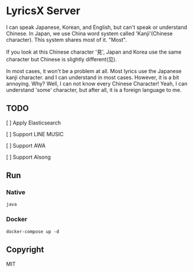 # LyricsX Server
I can speak Japanese, Korean, and English, but can't speak or understand Chinese. In Japan, we use China word system called 'Kanji'(Chinese character). This system shares most of it. "Most".

If you look at this Chinese character '見', Japan and Korea use the same character but Chinese is slightly different(见).

In most cases, it won't be a problem at all. Most lyrics use the Japanese kanji character. and I can understand in most cases. However, it is a bit annoying. Why? Well, I can not know every Chinese Character! Yeah, I can understand 'some' character, but after all, it is a foreign language to me.



## TODO

[ ] Apply Elasticsearch 

[ ] Support LINE MUSIC

[ ] Support AWA

[ ] Support Alsong



## Run

### Native

```
java
```



### Docker

```
docker-compose up -d
```



## Copyright

MIT

